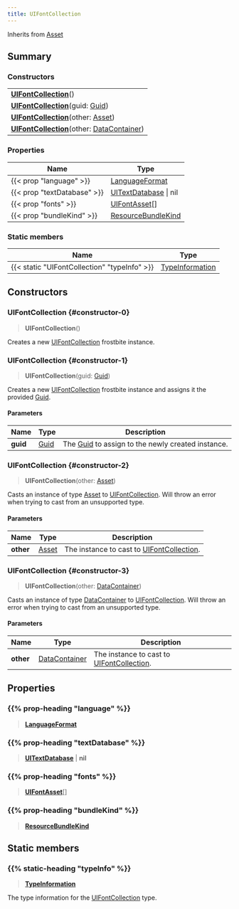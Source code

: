 ```yaml
---
title: UIFontCollection
---
```


Inherits from [Asset](/vext/ref/fb/asset)

## Summary

### Constructors

|  |
| --- |
| **[UIFontCollection](#constructor-0)**() |
| **[UIFontCollection](#constructor-1)**(guid: [Guid](/vext/ref/shared/type/guid)) |
| **[UIFontCollection](#constructor-2)**(other: [Asset](/vext/ref/fb/asset)) |
| **[UIFontCollection](#constructor-3)**(other: [DataContainer](/vext/ref/shared/type/datacontainer)) |

### Properties

| Name | Type |
| ---- | ---- |
| {{< prop "language" >}} | [LanguageFormat](/vext/ref/fb/languageformat) |
| {{< prop "textDatabase" >}} | [UITextDatabase](/vext/ref/fb/uitextdatabase) \| nil |
| {{< prop "fonts" >}} | [UIFontAsset](/vext/ref/fb/uifontasset)[] |
| {{< prop "bundleKind" >}} | [ResourceBundleKind](/vext/ref/fb/resourcebundlekind) |

### Static members

| Name | Type |
| ---- | ---- |
| {{< static "UIFontCollection" "typeInfo" >}} | [TypeInformation](/vext/ref/shared/type/typeinformation) |

## Constructors

### UIFontCollection {#constructor-0}

> **UIFontCollection**()

Creates a new [UIFontCollection](/vext/ref/fb/uifontcollection) frostbite instance.

### UIFontCollection {#constructor-1}

> **UIFontCollection**(guid: [Guid](/vext/ref/shared/type/guid))

Creates a new [UIFontCollection](/vext/ref/fb/uifontcollection) frostbite instance and assigns it the provided [Guid](/vext/ref/shared/type/guid).

#### Parameters

| Name | Type | Description |
| ---- | ---- | ----------- |
| **guid** | [Guid](/vext/ref/shared/type/guid) | The [Guid](/vext/ref/shared/type/guid) to assign to the newly created instance. |

### UIFontCollection {#constructor-2}

> **UIFontCollection**(other: [Asset](/vext/ref/fb/asset))

Casts an instance of type [Asset](/vext/ref/fb/asset) to [UIFontCollection](/vext/ref/fb/uifontcollection). Will throw an error when trying to cast from an unsupported type.

#### Parameters

| Name | Type | Description |
| ---- | ---- | ----------- |
| **other** | [Asset](/vext/ref/fb/asset) | The instance to cast to [UIFontCollection](/vext/ref/fb/uifontcollection). |

### UIFontCollection {#constructor-3}

> **UIFontCollection**(other: [DataContainer](/vext/ref/shared/type/datacontainer))

Casts an instance of type [DataContainer](/vext/ref/shared/type/datacontainer) to [UIFontCollection](/vext/ref/fb/uifontcollection). Will throw an error when trying to cast from an unsupported type.

#### Parameters

| Name | Type | Description |
| ---- | ---- | ----------- |
| **other** | [DataContainer](/vext/ref/shared/type/datacontainer) | The instance to cast to [UIFontCollection](/vext/ref/fb/uifontcollection). |

## Properties

### {{% prop-heading "language" %}}

> **[LanguageFormat](/vext/ref/fb/languageformat)**

### {{% prop-heading "textDatabase" %}}

> **[UITextDatabase](/vext/ref/fb/uitextdatabase)** \| **nil**

### {{% prop-heading "fonts" %}}

> **[UIFontAsset](/vext/ref/fb/uifontasset)**[]

### {{% prop-heading "bundleKind" %}}

> **[ResourceBundleKind](/vext/ref/fb/resourcebundlekind)**

## Static members

### {{% static-heading "typeInfo" %}}

> **[TypeInformation](/vext/ref/shared/type/typeinformation)**

The type information for the [UIFontCollection](/vext/ref/fb/uifontcollection) type.

